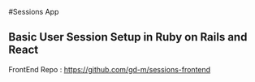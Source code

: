 #Sessions App

## Basic User Session Setup in Ruby on Rails and React

FrontEnd Repo : https://github.com/gd-m/sessions-frontend